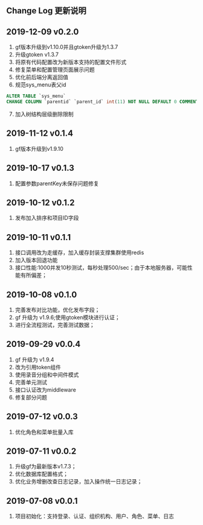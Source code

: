 Change Log 更新说明
------------------------------
## 2019-12-09 v0.2.0
1. gf版本升级到v1.10.0并且gtoken升级为1.3.7
2. 升级gtoken v1.3.7
3. 将原有代码配置改为新版本支持的配置文件形式
4. 修复菜单和配置管理页面展示问题
5. 优化前后端分离返回值
6. 规范sys_menu表父id
```sql
ALTER TABLE `sys_menu` 
CHANGE COLUMN `parentid` `parent_id` int(11) NOT NULL DEFAULT 0 COMMENT '父id' AFTER `id`;
```
7. 加入树结构层级删除限制

## 2019-11-12 v0.1.4
1. gf版本升级到v1.9.10

## 2019-10-17 v0.1.3
1. 配置参数parentKey未保存问题修复

## 2019-10-12 v0.1.2
1. 发布加入排序和项目ID字段

## 2019-10-11 v0.1.1
1. 接口调用改为走缓存，加入缓存封装支撑集群使用redis
2. 加入版本回退功能
3. 接口性能:1000并发10秒测试，每秒处理500/sec；由于本地服务器，可能性能有所偏差；

## 2019-10-08 v0.1.0
1. 完善发布对比功能，优化发布字段；
2. gf 升级为 v1.9.6;使用gtoken模块进行认证；
3. 进行全流程测试，完善测试数据；

## 2019-09-29 v0.0.4
1. gf 升级为 v1.9.4 
2. 改为引用token组件
3. 使用录音分组和中间件模式
4. 完善单元测试
5. 接口认证改为middleware
6. 修复部分问题

## 2019-07-12 v0.0.3
1. 优化角色和菜单批量入库

## 2019-07-11 v0.0.2
1. 升级gf为最新版本v1.7.3；
2. 优化数据库配置格式；
3. 优化业务增删改查日志记录，加入操作统一日志记录；

## 2019-07-08 v0.0.1
1. 项目初始化：支持登录、认证、组织机构、用户、角色、菜单、日志
